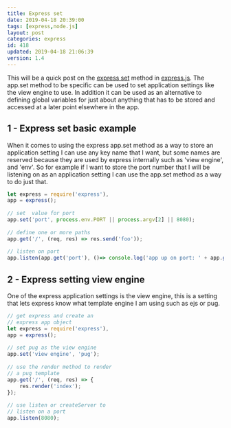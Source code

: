```yaml
---
title: Express set
date: 2019-04-18 20:39:00
tags: [express,node.js]
layout: post
categories: express
id: 418
updated: 2019-04-18 21:06:39
version: 1.4
---
```


This will be a quick post on the [express set](https://expressjs.com/en/api.html#app.set) method in [express.js](https://expressjs.com/). The app.set method to be specific can be used to set application settings like the view engine to use. In addition it can be used as an alternative to defining global variables for just about anything that has to be stored and accessed at a later point elsewhere in the app. 

<!-- more -->

## 1 - Express set basic example

When it comes to using the express app.set method as a way to store an application setting I can use any key name that I want, but some names are reserved because they are used by express internally such as 'view engine', and 'env'. So for example if I want to store the port number that I will be listening on as an application setting I can use the app.set method as a way to do just that.

```js
let express = require('express'),
app = express();
 
// set  value for port
app.set('port', process.env.PORT || process.argv[2] || 8080);
 
// define one or more paths
app.get('/', (req, res) => res.send('foo'));
 
// listen on port
app.listen(app.get('port'), ()=> console.log('app up on port: ' + app.get('port')));
```

## 2 - Express setting view engine

One of the express application settings is the view engine, this is a setting that lets express know what template engine I am using such as ejs or pug.

```js
// get express and create an
// express app object
let express = require('express'),
app = express();
 
// set pug as the view engine
app.set('view engine', 'pug');
 
// use the render method to render
// a pug template
app.get('/', (req, res) => {
    res.render('index');
});
 
// use listen or createServer to
// listen on a port
app.listen(8080);
```